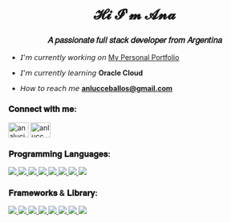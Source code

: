 <h1 align="center">𝓗𝓲 𝓘'𝓶 𝓐𝓷𝓪</h1>
<h3 align="center">𝐴 𝑝𝑎𝑠𝑠𝑖𝑜𝑛𝑎𝑡𝑒 𝑓𝑢𝑙𝑙 𝑠𝑡𝑎𝑐𝑘 𝑑𝑒𝑣𝑒𝑙𝑜𝑝𝑒𝑟 𝑓𝑟𝑜𝑚 𝐴𝑟𝑔𝑒𝑛𝑡𝑖𝑛𝑎</h3>

- 𝘐’𝘮 𝘤𝘶𝘳𝘳𝘦𝘯𝘵𝘭𝘺 𝘸𝘰𝘳𝘬𝘪𝘯𝘨 𝘰𝘯 [My Personal Portfolio](https://github.com/aniluceba/portfolio-personal)

- 𝘐’𝘮 𝘤𝘶𝘳𝘳𝘦𝘯𝘵𝘭𝘺 𝘭𝘦𝘢𝘳𝘯𝘪𝘯𝘨 **Oracle Cloud**

- 𝘏𝘰𝘸 𝘵𝘰 𝘳𝘦𝘢𝘤𝘩 𝘮𝘦 **anlucceballos@gmail.com**

<h3 align="left">𝐂𝐨𝐧𝐧𝐞𝐜𝐭 𝐰𝐢𝐭𝐡 𝐦𝐞:</h3>
<p align="left">
<a href="https://linkedin.com/in/analucia-ceballos/" target="blank"><img align="center" src="https://raw.githubusercontent.com/rahuldkjain/github-profile-readme-generator/master/src/images/icons/Social/linked-in-alt.svg" alt="analucia-ceballos/" height="30" width="40" /></a>
<a href="https://www.behance.net/anlucc" target="blank"><img align="center" src="https://raw.githubusercontent.com/rahuldkjain/github-profile-readme-generator/master/src/images/icons/Social/behance.svg" alt="anlucc" height="30" width="40" /></a>
</p>

<h3 align="left">𝐏𝐫𝐨𝐠𝐫𝐚𝐦𝐦𝐢𝐧𝐠 𝐋𝐚𝐧𝐠𝐮𝐚𝐠𝐞𝐬:</h3>
<p align="left"> <a href="https://isocpp.org/" target="_blank" rel="noreferrer"> <img src="https://img.shields.io/badge/C%2B%2B-00599C?style=for-the-badge&logo=c%2B%2B&logoColor=white"/> </a> <a href="https://dotnet.microsoft.com/es-es/languages/csharp" target="_blank" rel="noreferrer"> <img src="https://img.shields.io/badge/C%23-239120?style=for-the-badge&logo=csharp&logoColor=white"/> </a> <a href="https://www.javascript.com/" target="_blank" rel="noreferrer"> <img src="https://img.shields.io/badge/JavaScript-323330?style=for-the-badge&logo=javascript&logoColor=F7DF1E"/> </a> <a href="https://www.typescriptlang.org/" target="_blank" rel="noreferrer"> <img src="https://img.shields.io/badge/TypeScript-007ACC?style=for-the-badge&logo=typescript&logoColor=white"/> </a> <a href="https://www.python.org/" target="_blank" rel="noreferrer"> <img src="https://img.shields.io/badge/Python-FFD43B?style=for-the-badge&logo=python&logoColor=blue"/> </a> <a href="https://www.w3.org/Style/CSS/Overview.en.html" target="_blank" rel="noreferrer"> <img src="https://img.shields.io/badge/CSS3-1572B6?style=for-the-badge&logo=css3&logoColor=white"/> </a> <a href="https://developer.mozilla.org/es/docs/Web/HTML" target="_blank" rel="noreferrer"> <img src="https://img.shields.io/badge/HTML5-E34F26?style=for-the-badge&logo=html5&logoColor=white"/> </a> <a href="https://www.json.org/" target="_blank" rel="noreferrer"> <img src="https://img.shields.io/badge/json-5E5C5C?style=for-the-badge&logo=json&logoColor=white"/> </a> </p>

<h3 align="left">𝐅𝐫𝐚𝐦𝐞𝐰𝐨𝐫𝐤𝐬 & 𝐋𝐢𝐛𝐫𝐚𝐫𝐲:</h3>
<p align="left"> <a href="https://dotnet.microsoft.com/es-es/" target="_blank" rel="noreferrer"> <img src="https://img.shields.io/badge/.NET-512BD4?style=for-the-badge&logo=dotnet&logoColor=white"/> </a> <a href="https://angular.dev/" target="_blank" rel="noreferrer"> <img src="https://img.shields.io/badge/Angular-DD0031?style=for-the-badge&logo=angular&logoColor=white"/> </a> <a href="https://angular.dev/" target="_blank" rel="noreferrer"> <img src="https://img.shields.io/badge/AngularJS-E23237?style=for-the-badge&logo=angularjs&logoColor=white"/> </a> <a href="https://getbootstrap.com/" target="_blank" rel="noreferrer"> <img src="https://img.shields.io/badge/Bootstrap-563D7C?style=for-the-badge&logo=bootstrap&logoColor=white"/> </a> <a href="https://www.docker.com/" target="_blank" rel="noreferrer"> <img src="https://img.shields.io/badge/Docker-2CA5E0?style=for-the-badge&logo=docker&logoColor=white"/> </a> <a href="https://www.djangoproject.com/" target="_blank" rel="noreferrer"> <img src="https://img.shields.io/badge/Django-092E20?style=for-the-badge&logo=django&logoColor=green"/> </a> <a href="https://nodejs.org" target="_blank" rel="noreferrer"> <img src="https://img.shields.io/badge/Node%20js-339933?style=for-the-badge&logo=nodedotjs&logoColor=white"/> </a> <a href="https://www.postman.com/" target="_blank" rel="noreferrer"> <img src="https://img.shields.io/badge/Postman-FF6C37?style=for-the-badge&logo=Postman&logoColor=white"/> </a> </p>


<!--
**aniluceba/aniluceba** is a ✨ _special_ ✨ repository because its `README.md` (this file) appears on your GitHub profile.

Here are some ideas to get you started:

- 🔭 I’m currently working on ...
- 🌱 I’m currently learning ...
- 👯 I’m looking to collaborate on ...
- 🤔 I’m looking for help with ...
- 💬 Ask me about ...

- 📫 How to reach me: ...
- 😄 Pronouns: ...
- ⚡ Fun fact: ...
-->

